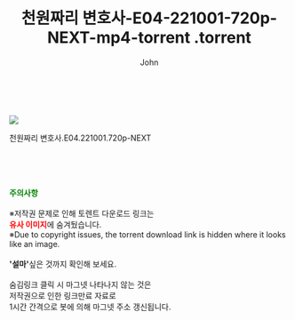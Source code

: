 ﻿---
layout: post
title:  "                   천원짜리 변호사-E04-221001-720p-NEXT-mp4-torrent                .torrent"
author: John
categories: [ 애니/만화 ]
tags: [  ]
image: https://torrentrj58.com/uploadfile/full/a7fb69a1dc04492b94a909cd51e86a1ca98d9ff6.jpg 
description: "                   천원짜리 변호사-E04-221001-720p-NEXT-mp4-torrent                 torrent 정보 공유"
toc: true
toc_sticky: true
---

<br>
<p><img src="https://torrentrj58.com/uploadfile/full/a7fb69a1dc04492b94a909cd51e86a1ca98d9ff6.jpg"/></p>
 천원짜리 변호사.E04.221001.720p-NEXT  
    
<br><br><br>
<p data-ke-size="size16"><b><span style="color: green;">주의사항</span></b><br /><br />※저작권 문제로 인해 토렌트 다운로드 링크는<br /><b><span style="color: red;">유사 이미지</span></b>에 숨겨뒀습니다.<br />※Due to copyright issues, the torrent download link is hidden where it looks like an image.<br /><br /><b>'설마'</b>싶은 것까지 확인해 보세요.<br /><br />숨김링크 클릭 시 마그넷 나타나지 않는 것은<br />저작권으로 인한 링크만료 자료로<br />1시간 간격으로 봇에 의해 마그넷 주소 갱신됩니다.</p>

